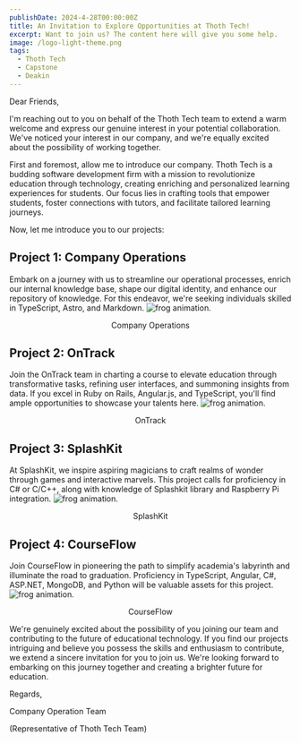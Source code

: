 ```yaml
---
publishDate: 2024-4-28T00:00:00Z
title: An Invitation to Explore Opportunities at Thoth Tech!
excerpt: Want to join us? The content here will give you some help.
image: /logo-light-theme.png
tags:
  - Thoth Tech
  - Capstone
  - Deakin
---
```

 
 


Dear Friends,

I'm reaching out to you on behalf of the Thoth Tech team to extend a warm welcome and express our genuine interest in your potential collaboration. We've noticed your interest in our company, and we're equally excited about the possibility of working together.

First and foremost, allow me to introduce our company. Thoth Tech is a budding software development firm with a mission to revolutionize education through technology, creating enriching and personalized learning experiences for students. Our focus lies in crafting tools that empower students, foster connections with tutors, and facilitate tailored learning journeys.

Now, let me introduce you to our projects:

## Project 1: Company Operations
Embark on a journey with us to streamline our operational processes, enrich our internal knowledge base, shape our digital identity, and enhance our repository of knowledge. For this endeavor, we're seeking individuals skilled in TypeScript, Astro, and Markdown.
<img src="/logo-light-theme.png" alt="frog animation."/><center><caption>Company Operations</caption></center>

## Project 2: OnTrack
Join the OnTrack team in charting a course to elevate education through transformative tasks, refining user interfaces, and summoning insights from data. If you excel in Ruby on Rails, Angular.js, and TypeScript, you'll find ample opportunities to showcase your talents here.
<img src="/OnTrack-img.png" alt="frog animation."/><center><caption>OnTrack</caption></center>

## Project 3: SplashKit
At SplashKit, we inspire aspiring magicians to craft realms of wonder through games and interactive marvels. This project calls for proficiency in C# or C/C++, along with knowledge of Splashkit library and Raspberry Pi integration.
<img src="/splashkitlogo.png" alt="frog animation."/><center><caption>SplashKit</caption></center>

## Project 4: CourseFlow
Join CourseFlow in pioneering the path to simplify academia's labyrinth and illuminate the road to graduation. Proficiency in TypeScript, Angular, C#, ASP.NET, MongoDB, and Python will be valuable assets for this project.
<img src="/courseflowlogo.png" alt="frog animation."/><center><caption>CourseFlow</caption></center>

We're genuinely excited about the possibility of you joining our team and contributing to the future of educational technology. If you find our projects intriguing and believe you possess the skills and enthusiasm to contribute, we extend a sincere invitation for you to join us. We're looking forward to embarking on this journey together and creating a brighter future for education.

Regards,

Company Operation Team

(Representative of Thoth Tech Team)